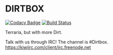 # DIRTBOX
[![Codacy Badge](https://api.codacy.com/project/badge/Grade/9944b29627f5480890988ec865a29a68)](https://app.codacy.com/app/williamhendersonball/Dirtbox?utm_source=github.com&utm_medium=referral&utm_content=ihs-programming/Dirtbox&utm_campaign=badger)
[![Build Status](https://travis-ci.org/ihs-programming/Dirtbox.svg?branch=develop)](https://travis-ci.org/ihs-programming/Dirtbox)

Terraria, but with more Dirt.

Talk with us through IRC! The channel is #Dirtbox. https://kiwiirc.com/client/irc.freenode.net
